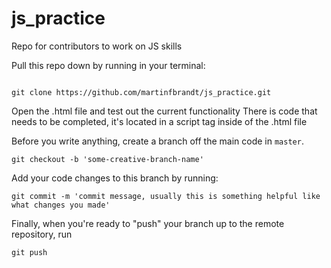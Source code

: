 # js_practice
Repo for contributors to work on JS skills


Pull this repo down by running in your terminal:

```

git clone https://github.com/martinfbrandt/js_practice.git

```


Open the .html file and test out the current functionality
There is code that needs to be completed, it's located in a script tag inside of the .html file

Before you write anything, create a branch off the main code in `master`.

``` 
git checkout -b 'some-creative-branch-name'

```

Add your code changes to this branch by running: 

```
git commit -m 'commit message, usually this is something helpful like what changes you made'

```

Finally, when you're ready to "push" your branch up to the remote repository, run 
```
git push

```

